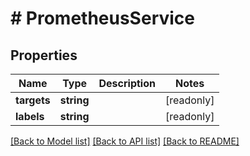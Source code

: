 # # PrometheusService

## Properties

Name | Type | Description | Notes
------------ | ------------- | ------------- | -------------
**targets** | **string** |  | [readonly]
**labels** | **string** |  | [readonly]

[[Back to Model list]](../../README.md#models) [[Back to API list]](../../README.md#endpoints) [[Back to README]](../../README.md)
